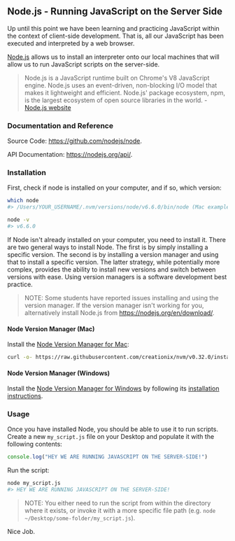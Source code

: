 ## Node.js - Running JavaScript on the Server Side

Up until this point we have been learning and practicing JavaScript within the context of client-side development. That is, all our JavaScript has been executed and interpreted by a web browser.

[Node.js](https://nodejs.org/en/) allows us to install an interpreter onto our local machines that will allow us to run JavaScript scripts on the server-side.

> Node.js is a JavaScript runtime built on Chrome's V8 JavaScript engine. Node.js uses an event-driven, non-blocking I/O model that makes it lightweight and efficient. Node.js' package ecosystem, npm, is the largest ecosystem of open source libraries in the world. - [Node.js website](https://nodejs.org/en/)

### Documentation and Reference

Source Code: https://github.com/nodejs/node.

API Documentation: https://nodejs.org/api/.

### Installation

First, check if node is installed on your computer, and if so, which version:

```` sh
which node
#> /Users/YOUR_USERNAME/.nvm/versions/node/v6.6.0/bin/node (Mac example)

node -v
#> v6.6.0
````

If Node isn't already installed on your computer, you need to install it. There are two general ways to install Node. The first is by simply installing a specific version. The second is by installing a version manager and using that to install a specific version. The latter strategy, while potentially more complex, provides the ability to install new versions and switch between versions with ease. Using version managers is a software development best practice.

> NOTE: Some students have reported issues installing and using the version manager. If the version manager isn't working for you, alternatively install Node.js from https://nodejs.org/en/download/.

#### Node Version Manager (Mac)

Install the [Node Version Manager for Mac](https://github.com/creationix/nvm):

```` sh
curl -o- https://raw.githubusercontent.com/creationix/nvm/v0.32.0/install.sh | bash
````

#### Node Version Manager (Windows)

Install the [Node Version Manager for Windows](https://github.com/coreybutler/nvm-windows) by following its [installation instructions](https://github.com/s2t2/nvm-windows#installation--upgrades).











### Usage

Once you have installed Node, you should be able to use it to run scripts. Create a new `my_script.js` file on your Desktop and populate it with the following contents:

```` js
console.log("HEY WE ARE RUNNING JAVASCRIPT ON THE SERVER-SIDE!")
````

Run the script:

```` sh
node my_script.js
#> HEY WE ARE RUNNING JAVASCRIPT ON THE SERVER-SIDE!
````

> NOTE: You either need to run the script from within the directory where it exists, or invoke it with a more specific file path (e.g. `node ~/Desktop/some-folder/my_script.js`).

Nice Job.
